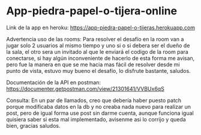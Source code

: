 # App-piedra-papel-o-tijera-online

Link de la app en heroku: https://app-piedra-papel-o-tijeras.herokuapp.com

Advertencia uso de las rooms: Para resolver el desafío en la room van a jugar solo 2 usuarios al mismo tiempo y uno si o si debera ser el dueño de la sala, el otro sera un invitado al que le enviará el codigo de la room para conectarse, si hay algún inconveniente de hacerlo de esta forma me avisan, pero fue la manera en que se me hacia mas fácil de resolver desde mi punto de vista, estuvo muy bueno el desafío, lo disfrute bastante, saludos.

Documentación de la API en postman:
https://documenter.getpostman.com/view/21301641/VVBUx6qS

Consulta: En un par de llamados, creo que debería haber puesto patch porque modificaba datos en la db y no creaba nada nuevo para realizar un post, pero de igual forma use post sin darme cuenta, aunque funciona igual quisiera saber si esta mal implementado, avisenme asi lo corrijo y queda bien, gracias saludos.
